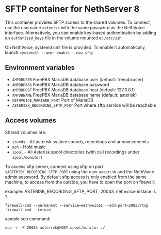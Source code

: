 # SFTP container for NethServer 8

This container provides SFTP access to the shared volumes. To connect, use the username `asterisk` with the same password as the NethVoice interface. Alternatively, you can enable key-based authentication by adding an `authorized_keys` file in the volume mounted at `/etc/ssh`

On NethVoice, systemd unit file is provided. To enable it automatically, launch `systemctl --user enable --now sftp` 

## Environment variables

- `AMPDBUSER` FreePBX MariaDB database user (default: freepbxuser)
- `AMPDBPASS` FreePBX MariaDB database password
- `AMPDBHOST` FreePBX MariaDB database host (default: 127.0.0.1)
- `AMPDBNAME` FreePBX MariaDB database name (default: asterisk)
- `NETHVOICE_MARIADB_PORT` Port of MariaDB
- `ASTERISK_RECORDING_SFTP_PORT` Port where sftp service will be reachable

## Access volumes

Shared volumes are:

- `sounds` - All asterisk system sounds, recordings and announcements
- `moh` - Hold music
- `spool` - All Asterisk spool directories (with call recordings under `spool/monitor`)

To access sftp server, connect using sftp on port `$ASTERISK_RECORDING_SFTP_PORT` using the user `asterisk` and the NethVoice admin password.
By default sftp access is only enabled from the same machine, to access from the outside, you have to open the port on firewall:

example: ASTERISK_RECORDING_SFTP_PORT=20033, nethvoice instace is 1
```
firewall-cmd --permanent --service=nethvoice1 --add-port=20033/tcp
firewall-cmd --reload
```

sample scp command:
```
scp -r -P 20033 asterisk@HOST:spool/monitor ./
```